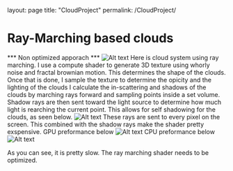 layout: page
title: "CloudProject"
permalink: /CloudProject/

# Ray-Marching based clouds
*** Non optimized apporach ***
![Alt text](file:///Screenshot%202023-05-03%20215210.png)
Here is cloud system using ray marching. I use a compute shader to generate 3D texture using whorly noise and fractal brownian motion.
This determines the shape of the clouds. Once that is done, I sample the texture to determine the opicity and the lighting of the clouds
I calculate the in-scattering and shadows of the clouds by marching rays forward and sampling points inside a set volume. Shadow rays
are then sent toward the light source to determine how much light is rearching the current point. This allows for self shadowing
for the clouds, as seen below.
![Alt text](file:///CloudRotateClip.gif)
These rays are sent to every pixel on the screen. This combined with the shadow rays make the shader pretty exspensive.
GPU preformance below
![Alt text](file:///Current%20Preformance%20GPU.jpg)
CPU preformance below
![Alt text](file:///Current%20Preformance.jpg)

As you can see, it is pretty slow. The ray marching shader needs to be optimized.